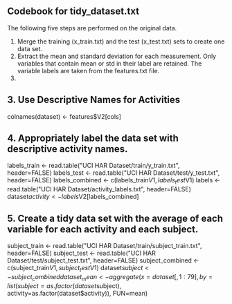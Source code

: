 Codebook for tidy_dataset.txt
---

The following five steps are performed on the original data.
1. Merge the training (x_train.txt) and the test (x_test.txt) sets to create one data set.
2. Extract the mean and standard deviation for each measurement. Only variables that contain mean or std in their label are retained. The variable labels are taken from the features.txt file.
3. 

## 3. Use Descriptive Names for Activities
colnames(dataset) <- features$V2[cols]


## 4. Appropriately label the data set with descriptive activity names.
labels_train <- read.table("UCI HAR Dataset/train/y_train.txt", header=FALSE)
labels_test <- read.table("UCI HAR Dataset/test/y_test.txt", header=FALSE)
labels_combined <- c(labels_train$V1, labels_test$V1)
labels <- read.table("UCI HAR Dataset/activity_labels.txt", header=FALSE)
dataset$activity <- labels$V2[labels_combined]


## 5. Create a tidy data set with the average of each variable for each activity and each subject.
subject_train <- read.table("UCI HAR Dataset/train/subject_train.txt", header=FALSE)
subject_test <- read.table("UCI HAR Dataset/test/subject_test.txt", header=FALSE)
subject_combined <- c(subject_train$V1, subject_test$V1)
dataset$subject <- subject_combined
dataset_mean <- aggregate(x=dataset[,1:79], by=list(subject=as.factor(dataset$subject), activity=as.factor(dataset$activity)), FUN=mean)
